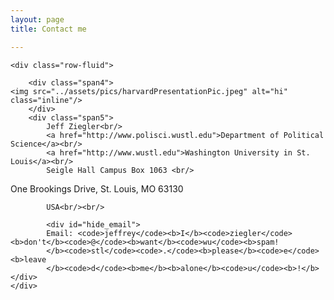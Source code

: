 ```yaml
---
layout: page
title: Contact me

---
```

<div class="container">

    <div class="row-fluid">
    
        <div class="span4">
	<img src="../assets/pics/harvardPresentationPic.jpeg" alt="hi" class="inline"/>
        </div>
        <div class="span5">
            Jeff Ziegler<br/>
            <a href="http://www.polisci.wustl.edu">Department of Political Science</a><br/>
            <a href="http://www.wustl.edu">Washington University in St. Louis</a><br/>
            Seigle Hall Campus Box 1063 <br/>
One Brookings Drive, St. Louis, MO 63130<br/>

            USA<br/><br/>

            <div id="hide_email">
            Email: <code>jeffrey</code><b>I</b><code>ziegler</code><b>don't</b><code>@</code><b>want</b><code>wu</code><b>spam!
            </b><code>stl</code><code>.</code><b>please</b><code>e</code><b>leave
            </b><code>d</code><b>me</b><b>alone</b><code>u</code><b>!</b>
	</div>
    </div>
</div>
